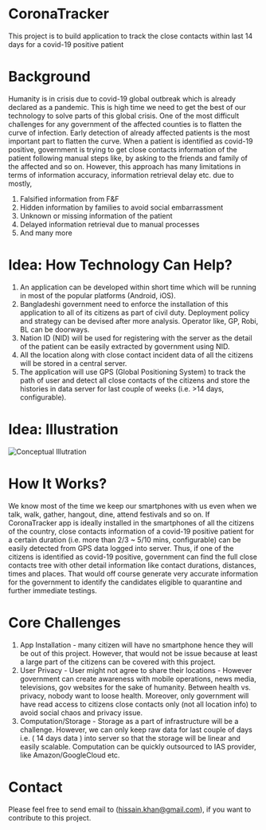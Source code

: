 # CoronaTracker
This project is to build application to track the close contacts within last 14 days for a covid-19 positive patient 

# Background
Humanity is in crisis due to covid-19 global outbreak which is already declared as a pandemic. This is high time we need to get the best of our technology to solve parts of this global crisis. One of the most difficult challenges for any government of the affected counties is to flatten the curve of infection. Early detection of already affected patients is the most important part to flatten the curve. When a patient is identified as covid-19 positive, government is trying to get close contacts information of the patient following manual steps like, by asking to the friends and family of the affected and so on. However, this approach has many limitations in terms of information accuracy, information retrieval delay etc. due to mostly,

1. Falsified information from F&F
2. Hidden information by families to avoid social embarrassment
3. Unknown or missing information of the patient
4. Delayed information retrieval due to manual processes
5. And many more

# Idea: How Technology Can Help?
1. An application can be developed within short time which will be running in most of the popular platforms (Android, iOS).
2. Bangladeshi government need to enforce the installation of this application to all of its citizens as part of civil duty. Deployment policy and strategy can be devised after more analysis. Operator like, GP, Robi, BL can be doorways.
3. Nation ID (NID) will be used for registering with the server as the detail of the patient can be easily extracted by government using NID.
4. All the location along with close contact incident data of all the citizens will be stored in a central server.
5. The application will use GPS (Global Positioning System) to track the path of user and detect all close contacts of the citizens and store the histories in data server for last couple of weeks (i.e. >14 days, configurable).

# Idea: Illustration

![Conceptual Illutration](https://github.com/hissain/CoronaTracker/blob/master/architecture/ctracker-datascheme.png)

# How It Works?
We know most of the time we keep our smartphones with us even when we talk, walk, gather, hangout, dine, attend festivals and so on. If CoronaTracker app is ideally installed in the smartphones of all the citizens of the country, close contacts information of a covid-19 positive patient for a certain duration (i.e. more than 2/3 ~ 5/10 mins, configurable) can be easily detected from GPS data logged into server. Thus, if one of the citizens is identified as covid-19 positive, government can find the full close contacts tree with other detail information like contact durations, distances, times and places. That would off course generate very accurate information for the government to identify the candidates eligible to quarantine and further immediate testings. 

# Core Challenges
1. App Installation - many citizen will have no smartphone hence they will be out of this project. However, that would not be issue because at least a large part of the citizens can be covered with this project.
2. User Privacy - User might not agree to share their locations - However government can create awareness with mobile operations, news media, televisions, gov websites for the sake of humanity. Between health vs. privacy, nobody want to loose health. Moreover, only government will have read access to citizens close contacts only (not all location info) to avoid social chaos and privacy issue.
3. Computation/Storage - Storage as a part of infrastructure will be a challenge. However, we can only keep raw data for last couple of days i.e. ( 14 days data ) into server so that the storage will be linear and easily scalable. Computation can be quickly outsourced to IAS provider, like Amazon/GoogleCloud etc.

# Contact
Please feel free to send email to (hissain.khan@gmail.com), if you want to contribute to this project.


